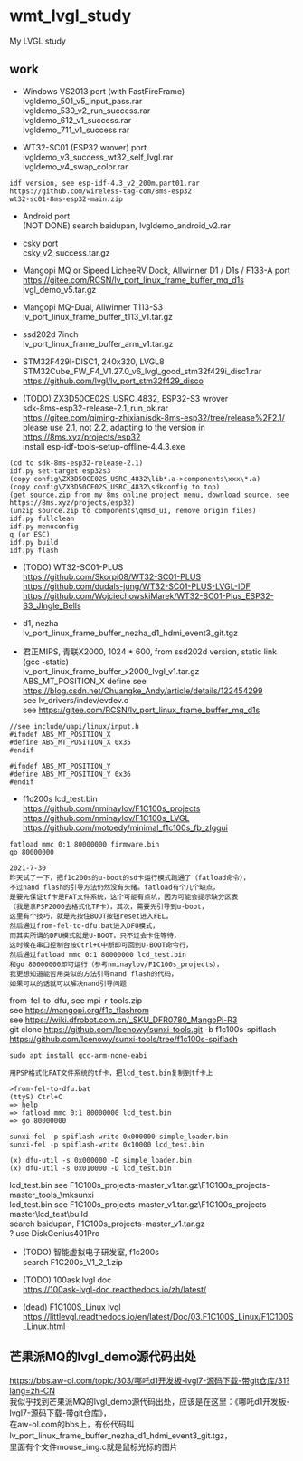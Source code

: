 # wmt_lvgl_study
My LVGL study

## work  
* Windows VS2013 port (with FastFireFrame)    
lvgldemo_501_v5_input_pass.rar  
lvgldemo_530_v2_run_success.rar  
lvgldemo_612_v1_success.rar  
lvgldemo_711_v1_success.rar  

* WT32-SC01 (ESP32 wrover) port  
lvgldemo_v3_success_wt32_self_lvgl.rar  
lvgldemo_v4_swap_color.rar  
```
idf version, see esp-idf-4.3_v2_200m.part01.rar  
https://github.com/wireless-tag-com/8ms-esp32    
wt32-sc01-8ms-esp32-main.zip  
```

* Android port  
(NOT DONE) search baidupan, lvgldemo_android_v2.rar  

* csky port  
csky_v2_success.tar.gz  

* Mangopi MQ or Sipeed LicheeRV Dock, Allwinner D1 / D1s / F133-A port  
https://gitee.com/RCSN/lv_port_linux_frame_buffer_mq_d1s  
lvgl_demo_v5.tar.gz  

* Mangopi MQ-Dual, Allwinner T113-S3  
lv_port_linux_frame_buffer_t113_v1.tar.gz  

* ssd202d 7inch    
lv_port_linux_frame_buffer_arm_v1.tar.gz  

* STM32F429I-DISC1, 240x320, LVGL8      
STM32Cube_FW_F4_V1.27.0_v6_lvgl_good_stm32f429i_disc1.rar  
https://github.com/lvgl/lv_port_stm32f429_disco  

* (TODO) ZX3D50CE02S_USRC_4832, ESP32-S3 wrover    
sdk-8ms-esp32-release-2.1_run_ok.rar  
https://gitee.com/qiming-zhixian/sdk-8ms-esp32/tree/release%2F2.1/  
please use 2.1, not 2.2, adapting to the version in https://8ms.xyz/projects/esp32  
install esp-idf-tools-setup-offline-4.4.3.exe  
```
(cd to sdk-8ms-esp32-release-2.1)  
idf.py set-target esp32s3  
(copy config\ZX3D50CE02S_USRC_4832\lib*.a->components\xxx\*.a)  
(copy config\ZX3D50CE02S_USRC_4832\sdkconfig to top)  
(get source.zip from my 8ms online project menu, download source, see https://8ms.xyz/projects/esp32)  
(unzip source.zip to components\qmsd_ui, remove origin files)  
idf.py fullclean  
idf.py menuconfig  
q (or ESC)  
idf.py build  
idf.py flash  
```

* (TODO) WT32-SC01-PLUS  
https://github.com/Skorpi08/WT32-SC01-PLUS  
https://github.com/dudals-jung/WT32-SC01-PLUS-LVGL-IDF  
https://github.com/WojciechowskiMarek/WT32-SC01-Plus_ESP32-S3_JIngle_Bells  

* d1, nezha    
lv_port_linux_frame_buffer_nezha_d1_hdmi_event3_git.tgz  

* 君正MIPS, 青联X2000, 1024 * 600, from ssd202d version, static link (gcc -static)    
lv_port_linux_frame_buffer_x2000_lvgl_v1.tar.gz  
ABS_MT_POSITION_X define see https://blog.csdn.net/Chuangke_Andy/article/details/122454299  
see lv_drivers/indev/evdev.c  
see https://gitee.com/RCSN/lv_port_linux_frame_buffer_mq_d1s  
```
//see include/uapi/linux/input.h
#ifndef ABS_MT_POSITION_X
#define ABS_MT_POSITION_X 0x35
#endif

#ifndef ABS_MT_POSITION_Y
#define ABS_MT_POSITION_Y 0x36
#endif
```

* f1c200s lcd_test.bin    
https://github.com/nminaylov/F1C100s_projects  
https://github.com/nminaylov/F1C100s_LVGL  
https://github.com/motoedy/minimal_f1c100s_fb_zlggui  
```
fatload mmc 0:1 80000000 firmware.bin  
go 80000000  
```
```
2021-7-30  
昨天试了一下，把f1c200s的u-boot的sd卡运行模式跑通了（fatload命令），  
不过nand flash的引导方法仍然没有头绪。fatload有个几个缺点，  
是要先保证tf卡是FAT文件系统，这个可能有点坑，因为可能会提示缺分区表  
（我是拿PSP2000去格式化TF卡），其次，需要先引导到u-boot，  
这里有个技巧，就是先按住BOOT按钮reset进入FEL，  
然后通过from-fel-to-dfu.bat进入DFU模式，  
而其实所谓的DFU模式就是U-BOOT，只不过会卡住等待，  
这时候在串口控制台按Ctrl+C中断即可回到U-BOOT命令行，  
然后通过fatload mmc 0:1 80000000 lcd_test.bin
和go 80000000即可运行（参考nminaylov/F1C100s_projects），  
我更想知道能否用类似的方法引导nand flash的代码，  
如果可以的话就可以解决nand引导问题
```
from-fel-to-dfu, see mpi-r-tools.zip  
see https://mangopi.org/f1c_flashrom  
see https://wiki.dfrobot.com.cn/_SKU_DFR0780_MangoPi-R3  
git clone https://github.com/Icenowy/sunxi-tools.git -b f1c100s-spiflash  
https://github.com/Icenowy/sunxi-tools/tree/f1c100s-spiflash  
```
sudo apt install gcc-arm-none-eabi

用PSP格式化FAT文件系统的tf卡，把lcd_test.bin复制到tf卡上

>from-fel-to-dfu.bat
(ttyS) Ctrl+C
=> help
=> fatload mmc 0:1 80000000 lcd_test.bin
=> go 80000000

sunxi-fel -p spiflash-write 0x000000 simple_loader.bin
sunxi-fel -p spiflash-write 0x10000 lcd_test.bin

(x) dfu-util -s 0x000000 -D simple_loader.bin
(x) dfu-util -s 0x010000 -D lcd_test.bin
```
lcd_test.bin see F1C100s_projects-master_v1.tar.gz\F1C100s_projects-master\_tools_\mksunxi  
lcd_test.bin see F1C100s_projects-master_v1.tar.gz\F1C100s_projects-master\lcd_test\build  
search baidupan, F1C100s_projects-master_v1.tar.gz  
? use DiskGenius401Pro  

* (TODO) 智能虚拟电子研发室, f1c200s  
search F1C200s_V1_2_1.zip  

* (TODO) 100ask lvgl doc  
https://100ask-lvgl-doc.readthedocs.io/zh/latest/  

* (dead) F1C100S_Linux lvgl  
https://littlevgl.readthedocs.io/en/latest/Doc/03.F1C100S_Linux/F1C100S_Linux.html    

## 芒果派MQ的lvgl_demo源代码出处  
https://bbs.aw-ol.com/topic/303/哪吒d1开发板-lvgl7-源码下载-带git仓库/31?lang=zh-CN  
我似乎找到芒果派MQ的lvgl_demo源代码出处，应该是在这里：《哪吒d1开发板-lvgl7-源码下载-带git仓库》，  
在aw-ol.com的bbs上，有份代码叫lv_port_linux_frame_buffer_nezha_d1_hdmi_event3_git.tgz，  
里面有个文件mouse_img.c就是鼠标光标的图片  
